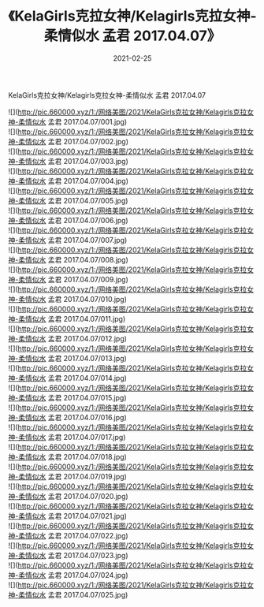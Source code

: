 ﻿---
layout: post
title:  《KelaGirls克拉女神/Kelagirls克拉女神-柔情似水 孟君 2017.04.07》
date:   2021-02-25
img: http://pic.660000.xyz/1:/网络美图/2021/KelaGirls克拉女神/Kelagirls克拉女神-柔情似水 孟君 2017.04.07/000.jpg
categories: [美女, 清纯, 唯美]
---

KelaGirls克拉女神/Kelagirls克拉女神-柔情似水 孟君 2017.04.07

 ![](http://pic.660000.xyz/1:/网络美图/2021/KelaGirls克拉女神/Kelagirls克拉女神-柔情似水 孟君 2017.04.07/001.jpg) <br>![](http://pic.660000.xyz/1:/网络美图/2021/KelaGirls克拉女神/Kelagirls克拉女神-柔情似水 孟君 2017.04.07/002.jpg) <br>![](http://pic.660000.xyz/1:/网络美图/2021/KelaGirls克拉女神/Kelagirls克拉女神-柔情似水 孟君 2017.04.07/003.jpg) <br>![](http://pic.660000.xyz/1:/网络美图/2021/KelaGirls克拉女神/Kelagirls克拉女神-柔情似水 孟君 2017.04.07/004.jpg) <br>![](http://pic.660000.xyz/1:/网络美图/2021/KelaGirls克拉女神/Kelagirls克拉女神-柔情似水 孟君 2017.04.07/005.jpg) <br>![](http://pic.660000.xyz/1:/网络美图/2021/KelaGirls克拉女神/Kelagirls克拉女神-柔情似水 孟君 2017.04.07/006.jpg) <br>![](http://pic.660000.xyz/1:/网络美图/2021/KelaGirls克拉女神/Kelagirls克拉女神-柔情似水 孟君 2017.04.07/007.jpg) <br>![](http://pic.660000.xyz/1:/网络美图/2021/KelaGirls克拉女神/Kelagirls克拉女神-柔情似水 孟君 2017.04.07/008.jpg) <br>![](http://pic.660000.xyz/1:/网络美图/2021/KelaGirls克拉女神/Kelagirls克拉女神-柔情似水 孟君 2017.04.07/009.jpg) <br>![](http://pic.660000.xyz/1:/网络美图/2021/KelaGirls克拉女神/Kelagirls克拉女神-柔情似水 孟君 2017.04.07/010.jpg) <br>![](http://pic.660000.xyz/1:/网络美图/2021/KelaGirls克拉女神/Kelagirls克拉女神-柔情似水 孟君 2017.04.07/011.jpg) <br>![](http://pic.660000.xyz/1:/网络美图/2021/KelaGirls克拉女神/Kelagirls克拉女神-柔情似水 孟君 2017.04.07/012.jpg) <br>![](http://pic.660000.xyz/1:/网络美图/2021/KelaGirls克拉女神/Kelagirls克拉女神-柔情似水 孟君 2017.04.07/013.jpg) <br>![](http://pic.660000.xyz/1:/网络美图/2021/KelaGirls克拉女神/Kelagirls克拉女神-柔情似水 孟君 2017.04.07/014.jpg) <br>![](http://pic.660000.xyz/1:/网络美图/2021/KelaGirls克拉女神/Kelagirls克拉女神-柔情似水 孟君 2017.04.07/015.jpg) <br>![](http://pic.660000.xyz/1:/网络美图/2021/KelaGirls克拉女神/Kelagirls克拉女神-柔情似水 孟君 2017.04.07/016.jpg) <br>![](http://pic.660000.xyz/1:/网络美图/2021/KelaGirls克拉女神/Kelagirls克拉女神-柔情似水 孟君 2017.04.07/017.jpg) <br>![](http://pic.660000.xyz/1:/网络美图/2021/KelaGirls克拉女神/Kelagirls克拉女神-柔情似水 孟君 2017.04.07/018.jpg) <br>![](http://pic.660000.xyz/1:/网络美图/2021/KelaGirls克拉女神/Kelagirls克拉女神-柔情似水 孟君 2017.04.07/019.jpg) <br>![](http://pic.660000.xyz/1:/网络美图/2021/KelaGirls克拉女神/Kelagirls克拉女神-柔情似水 孟君 2017.04.07/020.jpg) <br>![](http://pic.660000.xyz/1:/网络美图/2021/KelaGirls克拉女神/Kelagirls克拉女神-柔情似水 孟君 2017.04.07/021.jpg) <br>![](http://pic.660000.xyz/1:/网络美图/2021/KelaGirls克拉女神/Kelagirls克拉女神-柔情似水 孟君 2017.04.07/022.jpg) <br>![](http://pic.660000.xyz/1:/网络美图/2021/KelaGirls克拉女神/Kelagirls克拉女神-柔情似水 孟君 2017.04.07/023.jpg) <br>![](http://pic.660000.xyz/1:/网络美图/2021/KelaGirls克拉女神/Kelagirls克拉女神-柔情似水 孟君 2017.04.07/024.jpg) <br>![](http://pic.660000.xyz/1:/网络美图/2021/KelaGirls克拉女神/Kelagirls克拉女神-柔情似水 孟君 2017.04.07/025.jpg) <br>